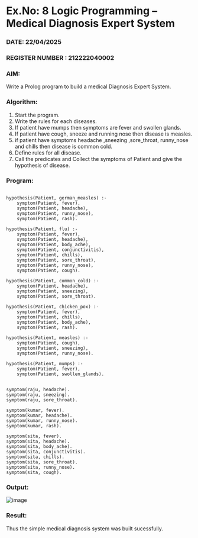 # Ex.No: 8  Logic Programming –  Medical Diagnosis Expert System
### DATE: 22/04/2025                                                                           
### REGISTER NUMBER : 212222040002
### AIM: 
Write a Prolog program to build a medical Diagnosis Expert System.
###  Algorithm:
1. Start the program.
2. Write the rules for each diseases.
3. If patient have mumps then symptoms are fever and swollen glands.
4. If patient have cough, sneeze and running nose then disease is measles.
5. if patient have symptoms headache ,sneezing ,sore_throat, runny_nose and  chills then disease is common cold.
6. Define rules for all disease.
7. Call the predicates and Collect the symptoms of Patient and give the hypothesis of disease.
        

### Program:

```

hypothesis(Patient, german_measles) :-
    symptom(Patient, fever),
    symptom(Patient, headache),
    symptom(Patient, runny_nose),
    symptom(Patient, rash).

hypothesis(Patient, flu) :-
    symptom(Patient, fever),
    symptom(Patient, headache),
    symptom(Patient, body_ache),
    symptom(Patient, conjunctivitis),
    symptom(Patient, chills),
    symptom(Patient, sore_throat),
    symptom(Patient, runny_nose),
    symptom(Patient, cough).

hypothesis(Patient, common_cold) :-
    symptom(Patient, headache),
    symptom(Patient, sneezing),
    symptom(Patient, sore_throat).

hypothesis(Patient, chicken_pox) :-
    symptom(Patient, fever),
    symptom(Patient, chills),
    symptom(Patient, body_ache),
    symptom(Patient, rash).

hypothesis(Patient, measles) :-
    symptom(Patient, cough),
    symptom(Patient, sneezing),
    symptom(Patient, runny_nose).

hypothesis(Patient, mumps) :-
    symptom(Patient, fever),
    symptom(Patient, swollen_glands).


symptom(raju, headache).
symptom(raju, sneezing).
symptom(raju, sore_throat).

symptom(kumar, fever).
symptom(kumar, headache).
symptom(kumar, runny_nose).
symptom(kumar, rash).

symptom(sita, fever).
symptom(sita, headache).
symptom(sita, body_ache).
symptom(sita, conjunctivitis).
symptom(sita, chills).
symptom(sita, sore_throat).
symptom(sita, runny_nose).
symptom(sita, cough).
```


### Output:

![image](https://github.com/user-attachments/assets/b7a1cb3f-c42a-4243-a443-89127978d019)


### Result:
Thus the simple medical diagnosis system was built sucessfully.
